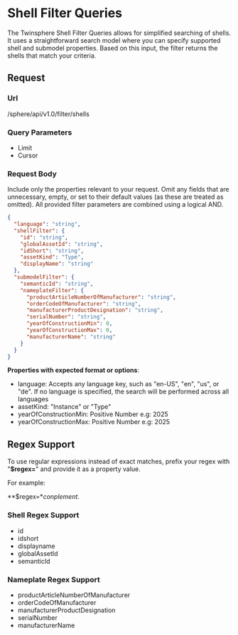 # Shell Filter Queries

The Twinsphere Shell Filter Queries allows for simplified searching of shells. It uses a straightforward search model where
you can specify supported shell and submodel properties. Based on this input, the filter returns the shells that match
your criteria.

## Request

### Url

/sphere/api/v1.0/filter/shells

### Query Parameters

- Limit
- Cursor

### Request Body

Include only the properties relevant to your request. Omit any fields that are unnecessary, empty, or set to their
default values (as these are treated as omitted). All provided filter parameters are combined using a logical AND.

```json
{
  "language": "string",
  "shellFilter": {
    "id": "string",
    "globalAssetId": "string",
    "idShort": "string",
    "assetKind": "Type",
    "displayName": "string"
  },
  "submodelFilter": {
    "semanticId": "string",
    "nameplateFilter": {
      "productArticleNumberOfManufacturer": "string",
      "orderCodeOfManufacturer": "string",
      "manufacturerProductDesignation": "string",
      "serialNumber": "string",
      "yearOfConstructionMin": 0,
      "yearOfConstructionMax": 0,
      "manufacturerName": "string"
    }
  }
}
```

**Properties with expected format or options**:

- language: Accepts any language key, such as "en-US", "en", "us", or "de". If no language is specified, the search will
  be performed across all languages
- assetKind: "Instance" or "Type"
- yearOfConstructionMin: Positive Number e.g: 2025
- yearOfConstructionMax: Positive Number e.g: 2025

## Regex Support

To use regular expressions instead of exact matches, prefix your regex with "**$regex=**" and provide it as a property
value.

For example:

**$regex=**conplement.*

### Shell Regex Support

- id
- idshort
- displayname
- globalAssetId
- semanticId

### Nameplate Regex Support

- productArticleNumberOfManufacturer
- orderCodeOfManufacturer
- manufacturerProductDesignation
- serialNumber
- manufacturerName
